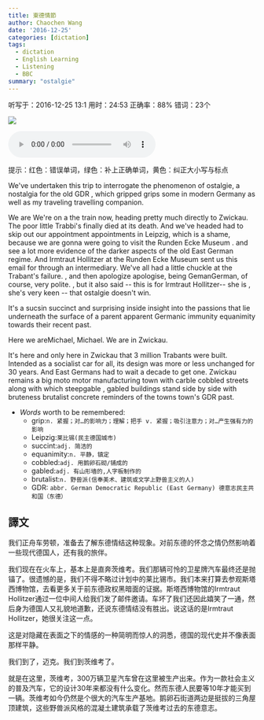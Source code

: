 ```yaml
---
title: 東德情節
author: Chaochen Wang
date: '2016-12-25'
categories: [dictation]
tags:
  - dictation
  - English Learning
  - Listening
  - BBC
summary: "ostalgie"
---
```




听写于：2016-12-25 13:1	用时：24:53
正确率：88%	错词：23个

![](/img/GDR.jpg)

<audio src="/mp3/GDR.mp3" controls="controls">
Your browser does not support the audio element.
你的瀏覽器不支持音頻播放。請使用chrome科學上網。
</audio>


提示：<span class="diff_off">红色</span>：错误单词，<span class="diff_add">绿色</span>：补上正确单词，<span class="diff_alert">黄色</span>：纠正大小写与标点


<p class="linetext">We've undertaken this trip to interrogate the phenomenon of ostalgie, a nostalgia for the old GDR <span class="diff_alert">,</span> which <span class="diff_off">gripped</span> <span class="diff_add">grips</span> some in modern Germany as well as my <span class="diff_off">traveling</span> <span class="diff_add">travelling</span> companion. </p><p class="linetext"></p><p class="linetext"><span class="diff_off">We</span> <span class="diff_off">are</span> <span class="diff_add">We're</span> on <span class="diff_off">a</span> <span class="diff_add">the</span> train now, heading pretty much directly to Zwickau. The poor little Trabbi's finally died <span class="diff_off">at</span> its death. And we've <span class="diff_off">headed</span> <span class="diff_add">had</span> to skip <span class="diff_off">out</span> our <span class="diff_off">appointment</span> <span class="diff_add">appointments</span> in Leipzig<span class="diff_alert">,</span> which is a shame<span class="diff_alert">,</span> because we <span class="diff_off">are</span> <span class="diff_off">gonna</span> <span class="diff_add">were</span> <span class="diff_add">going</span> <span class="diff_add">to</span> visit the Runden Ecke <span class="diff_alert" title="museum">Museum </span><span class="diff_alert">.</span> <span class="diff_alert" title="And ">and </span>see a lot more evidence of the darker aspects of the old <span class="diff_alert" title="east ">East </span>German regime. <span class="diff_add">And</span> Irmtraut Hollitzer at the Runden Ecke <span class="diff_alert" title="museum ">Museum </span>sent us this email <span class="diff_off">for</span> <span class="diff_add">through</span> an intermediary. We've all had a little chuckle at the Trabant's failure<span class="diff_alert">.</span> <span class="diff_alert">,</span> <span class="diff_alert" title="And ">and </span>then <span class="diff_off">apologize</span> <span class="diff_add">apologise</span><span class="diff_alert">,</span> being <span class="diff_off">Geman</span><span class="diff_add">German</span>, of course<span class="diff_alert">,</span> very polite<span class="diff_alert">.</span> <span class="diff_alert">,</span> <span class="diff_alert" title="But ">but </span><span class="diff_off">it</span> also said -- this is <span class="diff_off">for</span> <span class="diff_add">Irmtraut</span> Hollitzer<span class="diff_off">-</span><span class="diff_off">-</span> <span class="diff_off">she</span> <span class="diff_off">is</span> <span class="diff_alert">,</span> <span class="diff_add">she's</span> very keen <span class="diff_add">-</span><span class="diff_add">-</span> that ostalgie doesn't win. </p><p class="linetext"></p><p class="linetext">It's a <span class="diff_off">sucsin</span> <span class="diff_add">succinct</span> and surprising <span class="diff_off">inside</span> <span class="diff_add">insight</span> into the passions that lie underneath the surface of <span class="diff_off">a</span> <span class="diff_off">parent</span> <span class="diff_add">apparent</span> Germanic <span class="diff_off">immunity</span> <span class="diff_add">equanimity</span> towards their recent past. </p><p class="linetext"></p><p class="linetext">Here we are<span class="diff_off">Michael</span>, <span class="diff_add">Michael</span><span class="diff_alert">.</span> <span class="diff_alert" title="we ">We </span>are in Zwickau. </p><p class="linetext"></p><p class="linetext">It's here and only here in Zwickau that 3 million Trabants were built. Intended as a socialist car for all, its design was more or less unchanged for 30 years. And <span class="diff_alert" title="east ">East </span>Germans had to wait a decade to get one. Zwickau remains a big <span class="diff_off">moto</span> <span class="diff_add">motor</span> manufacturing town with <span class="diff_off">carble</span> <span class="diff_add">cobbled</span> streets along <span class="diff_off">with</span> <span class="diff_add">which</span> steep<span class="diff_off">gable</span> <span class="diff_alert">,</span> <span class="diff_add">gabled</span> buildings stand side by side with <span class="diff_off">bruteness</span> <span class="diff_add">brutalist</span> concrete reminders of the <span class="diff_off">towns</span> <span class="diff_add">town's</span> GDR past.


* _Words_ worth to be remembered:
    * grip:`n. 紧握；对…的影响力；理解；把手 v. 紧握；吸引注意力；对…产生强有力的影响`
    * Leipzig:`莱比锡(民主德国城市)`
    * succint:`adj. 简洁的`
    * equanimity:`n. 平静，镇定`
    * cobbled:`adj. 用鹅卵石砌/铺成的`
    * gabled:`adj. 有山形墙的,人字板制作的`
    * brutalist:`n. 野兽派(信奉美术、建筑或文学上野兽主义的人)`
    * GDR: `abbr. German Democratic Republic (East Germany) 德意志民主共和国（东德）`

## 譯文

我们正舟车劳顿，准备去了解东德情结这种现象。对前东德的怀念之情仍然影响着一些现代德国人，还有我的旅伴。

我们现在在火车上，基本上是直奔茨维考。我们那辆可怜的卫星牌汽车最终还是抛锚了。很遗憾的是，我们不得不略过计划中的莱比锡市。我们本来打算去参观斯塔西博物馆，去看更多关于前东德政权黑暗面的证据。斯塔西博物馆的Irmtraut Hollitzer通过一位中间人给我们发了邮件邀请。车坏了我们还因此嬉笑了一通，然后身为德国人又礼貌地道歉，还说东德情结没有胜出。说这话的是Irmtraut Hollitzer，她很关注这一点。

这是对隐藏在表面之下的情感的一种简明而惊人的洞悉，德国的现代史并不像表面那样平静。

我们到了，迈克。我们到茨维考了。

就是在这里，茨维考，300万辆卫星汽车曾在这里被生产出来。作为一款社会主义的普及汽车，它的设计30年来都没有什么变化。然而东德人民要等10年才能买到一辆。茨维考如今仍然是个很大的汽车生产基地。鹅卵石街道两边是挺拔的三角屋顶建筑，这些野兽派风格的混凝土建筑承载了茨维考过去的东德意志。
